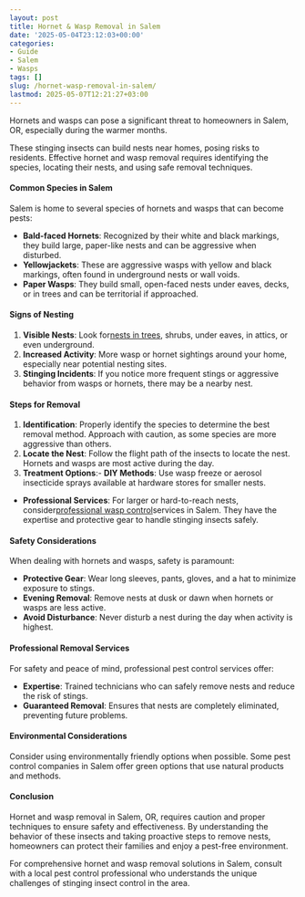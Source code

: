 ```yaml
---
layout: post
title: Hornet & Wasp Removal in Salem
date: '2025-05-04T23:12:03+00:00'
categories:
- Guide
- Salem
- Wasps
tags: []
slug: /hornet-wasp-removal-in-salem/
lastmod: 2025-05-07T12:21:27+03:00
---
```


Hornets and wasps can pose a significant threat to homeowners in Salem, OR, especially during the warmer months.

These stinging insects can build nests near homes, posing risks to residents. Effective hornet and wasp removal requires identifying the species, locating their nests, and using safe removal techniques.
#### Common Species in Salem
Salem is home to several species of hornets and wasps that can become pests:
- **Bald-faced Hornets**: Recognized by their white and black markings, they build large, paper-like nests and can be aggressive when disturbed.
- **Yellowjackets**: These are aggressive wasps with yellow and black markings, often found in underground nests or wall voids.
- **Paper Wasps**: They build small, open-faced nests under eaves, decks, or in trees and can be territorial if approached.
#### Signs of Nesting
1. **Visible Nests**: Look for[nests in trees](https://pestpolicy.com/difference-between-a-bee-and-a-wasps-nest/), shrubs, under eaves, in attics, or even underground.
2. **Increased Activity**: More wasp or hornet sightings around your home, especially near potential nesting sites.
3. **Stinging Incidents**: If you notice more frequent stings or aggressive behavior from wasps or hornets, there may be a nearby nest.
#### Steps for Removal
1. **Identification**: Properly identify the species to determine the best removal method. Approach with caution, as some species are more aggressive than others.
2. **Locate the Nest**: Follow the flight path of the insects to locate the nest. Hornets and wasps are most active during the day.
3. **Treatment Options**:- **DIY Methods**: Use wasp freeze or aerosol insecticide sprays available at hardware stores for smaller nests.
- **Professional Services**: For larger or hard-to-reach nests, consider[professional wasp control](https://pestpolicy.com/best-wasp-fogger/)services in Salem. They have the expertise and protective gear to handle stinging insects safely.
#### Safety Considerations
When dealing with hornets and wasps, safety is paramount:
- **Protective Gear**: Wear long sleeves, pants, gloves, and a hat to minimize exposure to stings.
- **Evening Removal**: Remove nests at dusk or dawn when hornets or wasps are less active.
- **Avoid Disturbance**: Never disturb a nest during the day when activity is highest.
#### Professional Removal Services
For safety and peace of mind, professional pest control services offer:
- **Expertise**: Trained technicians who can safely remove nests and reduce the risk of stings.
- **Guaranteed Removal**: Ensures that nests are completely eliminated, preventing future problems.
#### Environmental Considerations
Consider using environmentally friendly options when possible. Some pest control companies in Salem offer green options that use natural products and methods.
#### Conclusion
Hornet and wasp removal in Salem, OR, requires caution and proper techniques to ensure safety and effectiveness. By understanding the behavior of these insects and taking proactive steps to remove nests, homeowners can protect their families and enjoy a pest-free environment.

For comprehensive hornet and wasp removal solutions in Salem, consult with a local pest control professional who understands the unique challenges of stinging insect control in the area.
